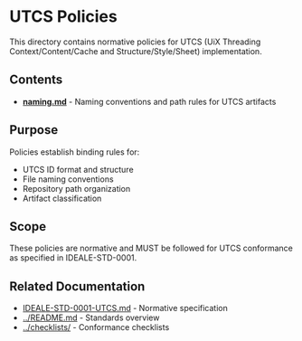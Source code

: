 # UTCS Policies

This directory contains normative policies for UTCS (UiX Threading Context/Content/Cache and Structure/Style/Sheet) implementation.

## Contents

- **[naming.md](naming.md)** - Naming conventions and path rules for UTCS artifacts

## Purpose

Policies establish binding rules for:
- UTCS ID format and structure
- File naming conventions
- Repository path organization
- Artifact classification

## Scope

These policies are normative and MUST be followed for UTCS conformance as specified in IDEALE-STD-0001.

## Related Documentation

- [IDEALE-STD-0001-UTCS.md](../IDEALE-STD-0001-UTCS.md) - Normative specification
- [../README.md](../README.md) - Standards overview
- [../checklists/](../checklists/) - Conformance checklists
